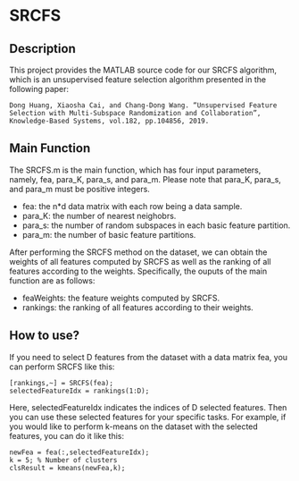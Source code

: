 # SRCFS

## Description

This project provides the MATLAB source code for our SRCFS algorithm, which is an unsupervised feature selection algorithm presented in the following paper:

```
Dong Huang, Xiaosha Cai, and Chang-Dong Wang. “Unsupervised Feature Selection with Multi-Subspace Randomization and Collaboration”, Knowledge-Based Systems, vol.182, pp.104856, 2019.
```

## Main Function

The SRCFS.m is the main function, which has four input parameters, namely, fea, para_K, para_s, and para_m. Please note that para_K, para_s, and para_m must be positive integers.

* fea:      the n*d data matrix with each row being a data sample.
* para_K:   the number of nearest neighobrs.
* para_s:   the number of random subspaces in each basic feature partition.
* para_m:   the number of basic feature partitions.

After performing the SRCFS method on the dataset, we can obtain the weights of all features computed by SRCFS as well as the ranking of all features according to the weights. Specifically, the ouputs of the main function are as follows:

* feaWeights:	the feature weights computed by SRCFS.
* rankings:     the ranking of all features according to their weights.

## How to use?

If you need to select D features from the dataset with a data matrix fea, you can perform SRCFS like this:

```
[rankings,~] = SRCFS(fea);
selectedFeatureIdx = rankings(1:D);
```

Here, selectedFeatureIdx indicates the indices of D selected features. Then you can use these selected features for your specific tasks. For example, if you would like to perform k-means on the dataset with the selected features, you can do it like this:

```
newFea = fea(:,selectedFeatureIdx);
k = 5; % Number of clusters
clsResult = kmeans(newFea,k);
```
